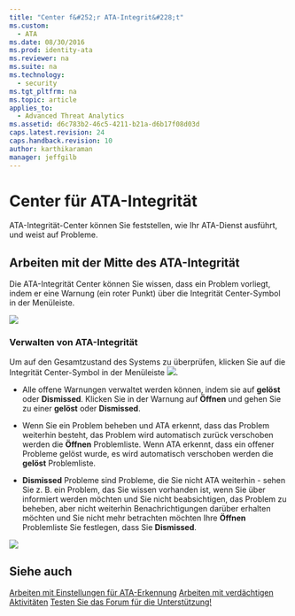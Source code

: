 ```yaml
---
title: "Center f&#252;r ATA-Integrit&#228;t"
ms.custom: 
  - ATA
ms.date: 08/30/2016
ms.prod: identity-ata
ms.reviewer: na
ms.suite: na
ms.technology: 
  - security
ms.tgt_pltfrm: na
ms.topic: article
applies_to: 
  - Advanced Threat Analytics
ms.assetid: d6c783b2-46c5-4211-b21a-d6b17f08d03d
caps.latest.revision: 24
caps.handback.revision: 10
author: karthikaraman
manager: jeffgilb
---
```

# Center f&#252;r ATA-Integrit&#228;t
ATA-Integrität-Center können Sie feststellen, wie Ihr ATA-Dienst ausführt, und weist auf Probleme.


## Arbeiten mit der Mitte des ATA-Integrität

Die ATA-Integrität Center können Sie wissen, dass ein Problem vorliegt, indem er eine Warnung (ein roter Punkt) über die Integrität Center-Symbol in der Menüleiste.

![](/Image/ATA+Health+Center+Alert+red+dot.png)


### Verwalten von ATA-Integrität

Um auf den Gesamtzustand des Systems zu überprüfen, klicken Sie auf die Integrität Center-Symbol in der Menüleiste ![](/Image/ATA+red+dot.png).


- Alle offene Warnungen verwaltet werden können, indem sie auf **gelöst** oder **Dismissed**. Klicken Sie in der Warnung auf **Öffnen** und gehen Sie zu einer **gelöst** oder **Dismissed**.

- Wenn Sie ein Problem beheben und ATA erkennt, dass das Problem weiterhin besteht, das Problem wird automatisch zurück verschoben werden die **Öffnen** Problemliste. Wenn ATA erkennt, dass ein offener Probleme gelöst wurde, es wird automatisch verschoben werden die **gelöst** Problemliste.

- **Dismissed** Probleme sind Probleme, die Sie nicht ATA weiterhin - sehen Sie z. B. ein Problem, das Sie wissen vorhanden ist, wenn Sie über informiert werden möchten und Sie nicht beabsichtigen, das Problem zu beheben, aber nicht weiterhin Benachrichtigungen darüber erhalten möchten und Sie nicht mehr betrachten möchten Ihre **Öffnen** Problemliste Sie festlegen, dass Sie **Dismissed**.

![](/Image/ATA+Health+Issue.JPG)


## Siehe auch

[Arbeiten mit Einstellungen für ATA-Erkennung](/Topic/Working+with+ATA+Detection+Settings.md)
[Arbeiten mit verdächtigen Aktivitäten](/Topic/Working+with+Suspicious+Activities.md)
[Testen Sie das Forum für die Unterstützung!](https://social.technet.microsoft.com/Forums/security/en-US/home?forum=mata)





